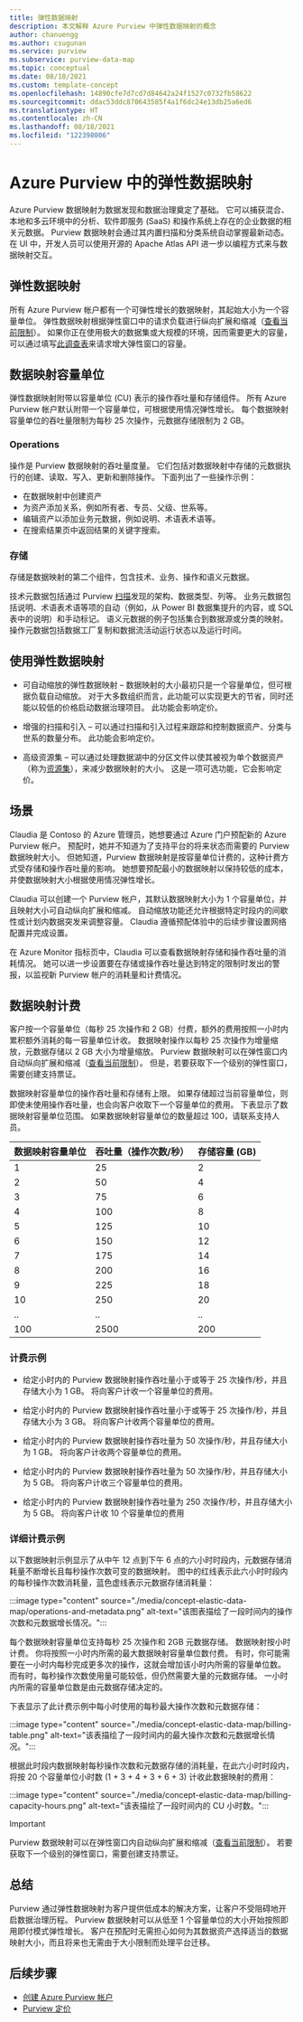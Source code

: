 ```yaml
---
title: 弹性数据映射
description: 本文解释 Azure Purview 中弹性数据映射的概念
author: chanuengg
ms.author: csugunan
ms.service: purview
ms.subservice: purview-data-map
ms.topic: conceptual
ms.date: 08/18/2021
ms.custom: template-concept
ms.openlocfilehash: 14890cfe7d7cd7d84642a24f1527c0732fb58622
ms.sourcegitcommit: ddac53ddc870643585f4a1f6dc24e13db25a6ed6
ms.translationtype: HT
ms.contentlocale: zh-CN
ms.lasthandoff: 08/18/2021
ms.locfileid: "122398006"
---
```

# <a name="elastic-data-map-in-azure-purview"></a>Azure Purview 中的弹性数据映射

Azure Purview 数据映射为数据发现和数据治理奠定了基础。 它可以捕获混合、本地和多云环境中的分析、软件即服务 (SaaS) 和操作系统上存在的企业数据的相关元数据。 Purview 数据映射会通过其内置扫描和分类系统自动掌握最新动态。 在 UI 中，开发人员可以使用开源的 Apache Atlas API 进一步以编程方式来与数据映射交互。

## <a name="elastic-data-map"></a>弹性数据映射

所有 Azure Purview 帐户都有一个可弹性增长的数据映射，其起始大小为一个容量单位。 弹性数据映射根据弹性窗口中的请求负载进行纵向扩展和缩减（[查看当前限制](how-to-manage-quotas.md)）。 如果你正在使用极大的数据集或大规模的环境，因而需要更大的容量，可以通过填写[此调查表](https://aka.ms/PurviewProdSurvey)来请求增大弹性窗口的容量。

## <a name="data-map-capacity-unit"></a>数据映射容量单位

弹性数据映射附带以容量单位 (CU) 表示的操作吞吐量和存储组件。 所有 Azure Purview 帐户默认附带一个容量单位，可根据使用情况弹性增长。 每个数据映射容量单位的吞吐量限制为每秒 25 次操作，元数据存储限制为 2 GB。  

### <a name="operations"></a>Operations

操作是 Purview 数据映射的吞吐量度量。 它们包括对数据映射中存储的元数据执行的创建、读取、写入、更新和删除操作。 下面列出了一些操作示例：

- 在数据映射中创建资产
- 为资产添加关系，例如所有者、专员、父级、世系等。
- 编辑资产以添加业务元数据，例如说明、术语表术语等。
- 在搜索结果页中返回结果的关键字搜索。

### <a name="storage"></a>存储

存储是数据映射的第二个组件，包含技术、业务、操作和语义元数据。

技术元数据包括通过 Purview [扫描](concept-scans-and-ingestion.md)发现的架构、数据类型、列等。 业务元数据包括说明、术语表术语等项的自动（例如，从 Power BI 数据集提升的内容，或 SQL 表中的说明）和手动标记。 语义元数据的例子包括集合到数据源或分类的映射。 操作元数据包括数据工厂复制和数据流活动运行状态以及运行时间。

## <a name="work-with-elastic-data-map"></a>使用弹性数据映射

- 可自动缩放的弹性数据映射 – 数据映射的大小最初只是一个容量单位，但可根据负载自动缩放。 对于大多数组织而言，此功能可以实现更大的节省，同时还能以较低的价格启动数据治理项目。 此功能会影响定价。

- 增强的扫描和引入 – 可以通过扫描和引入过程来跟踪和控制数据资产、分类与世系的数量分布。 此功能会影响定价。

- 高级资源集 – 可以通过处理数据湖中的分区文件以使其被视为单个数据资产（称为[资源集](concept-resource-sets.md)），来减少数据映射的大小。 这是一项可选功能，它会影响定价。

## <a name="scenario"></a>场景

Claudia 是 Contoso 的 Azure 管理员，她想要通过 Azure 门户预配新的 Azure Purview 帐户。 预配时，她并不知道为了支持平台的将来状态而需要的 Purview 数据映射大小。 但她知道，Purview 数据映射是按容量单位计费的，这种计费方式受存储和操作吞吐量的影响。 她想要预配最小的数据映射以保持较低的成本，并使数据映射大小根据使用情况弹性增长。  

Claudia 可以创建一个 Purview 帐户，其默认数据映射大小为 1 个容量单位，并且映射大小可自动纵向扩展和缩减。 自动缩放功能还允许根据特定时段内的间歇性或计划内数据突发来调整容量。 Claudia 遵循预配体验中的后续步骤设置网络配置并完成设置。  

在 Azure Monitor 指标页中，Claudia 可以查看数据映射存储和操作吞吐量的消耗情况。 她可以进一步设置要在存储或操作吞吐量达到特定的限制时发出的警报，以监视新 Purview 帐户的消耗量和计费情况。  

## <a name="data-map-billing"></a>数据映射计费

客户按一个容量单位（每秒 25 次操作和 2 GB）付费，额外的费用按照一小时内累积额外消耗的每一容量单位计收。 数据映射操作以每秒 25 次操作为增量缩放，元数据存储以 2 GB 大小为增量缩放。 Purview 数据映射可以在弹性窗口内自动纵向扩展和缩减（[查看当前限制](how-to-manage-quotas.md)）。 但是，若要获取下一个级别的弹性窗口，需要创建支持票证。

数据映射容量单位的操作吞吐量和存储有上限。 如果存储超过当前容量单位，则即使未使用操作吞吐量，也会向客户收取下一个容量单位的费用。 下表显示了数据映射容量单位范围。 如果数据映射容量单位的数量超过 100，请联系支持人员。

|数据映射容量单位  |吞吐量（操作次数/秒）   |存储容量 (GB)|
|----------|-----------|------------|
|1    |25      |2     |
|2    |50      |4     |
|3    |75      |6     |
|4    |100     |8     |
|5    |125     |10    |
|6    |150     |12   |
|7    |175      |14     |
|8    |200     |16    |
|9    |225      |18    |
|10    |250     |20    |
|..   |..      |..     |
|100    |2500     |200   |

### <a name="billing-examples"></a>计费示例

- 给定小时内的 Purview 数据映射操作吞吐量小于或等于 25 次操作/秒，并且存储大小为 1 GB。 将向客户计收一个容量单位的费用。

- 给定小时内的 Purview 数据映射操作吞吐量小于或等于 25 次操作/秒，并且存储大小为 3 GB。 将向客户计收两个容量单位的费用。

- 给定小时内的 Purview 数据映射操作吞吐量为 50 次操作/秒，并且存储大小为 1 GB。 将向客户计收两个容量单位的费用。

- 给定小时内的 Purview 数据映射操作吞吐量为 50 次操作/秒，并且存储大小为 5 GB。 将向客户计收三个容量单位的费用。

- 给定小时内的 Purview 数据映射操作吞吐量为 250 次操作/秒，并且存储大小为 5 GB。 将向客户计收 10 个容量单位的费用

### <a name="detailed-billing-example"></a>详细计费示例

以下数据映射示例显示了从中午 12 点到下午 6 点的六小时时段内，元数据存储消耗量不断增长且每秒操作次数可变的数据映射。 图中的红线表示此六小时时段内的每秒操作次数消耗量，蓝色虚线表示元数据存储消耗量：

:::image type="content" source="./media/concept-elastic-data-map/operations-and-metadata.png" alt-text="该图表描绘了一段时间内的操作次数和元数据增长情况。":::

每个数据映射容量单位支持每秒 25 次操作和 2GB 元数据存储。 数据映射按小时计费。 你将按照一小时内所需的最大数据映射容量单位数付费。 有时，你可能需要在一小时内每秒完成更多次的操作，这就会增加该小时内所需的容量单位数。 而有时，每秒操作次数使用量可能较低，但仍然需要大量的元数据存储。 一小时内所需的容量单位数是由元数据存储决定的。

下表显示了此计费示例中每小时使用的每秒最大操作次数和元数据存储： 

:::image type="content" source="./media/concept-elastic-data-map/billing-table.png" alt-text="该表描绘了一段时间内的最大操作次数和元数据增长情况。":::

根据此时段内数据映射每秒操作次数和元数据存储的消耗量，在此六小时时段内，将按 20 个容量单位小时数 (1 + 3 + 4 + 3 + 6 + 3) 计收此数据映射的费用：

:::image type="content" source="./media/concept-elastic-data-map/billing-capacity-hours.png" alt-text="该表描绘了一段时间内的 CU 小时数。":::

>[!Important]
>Purview 数据映射可以在弹性窗口内自动纵向扩展和缩减（[查看当前限制](how-to-manage-quotas.md)）。 若要获取下一个级别的弹性窗口，需要创建支持票证。

## <a name="summary"></a>总结

Purview 通过弹性数据映射为客户提供低成本的解决方案，让客户不受阻碍地开启数据治理历程。
Purview 数据映射可以从低至 1 个容量单位的大小开始按照即用即付模式弹性增长。
客户在预配时无需担心如何为其数据资产选择适当的数据映射大小，而且将来也无需由于大小限制而处理平台迁移。

## <a name="next-steps"></a>后续步骤

- [创建 Azure Purview 帐户](create-catalog-portal.md)
- [Purview 定价](https://azure.microsoft.com/pricing/details/azure-purview/)
